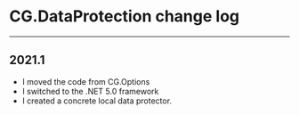 # CG.DataProtection change log
---

## 2021.1

* I moved the code from CG.Options
* I switched to the .NET 5.0 framework
* I created a concrete local data protector.


